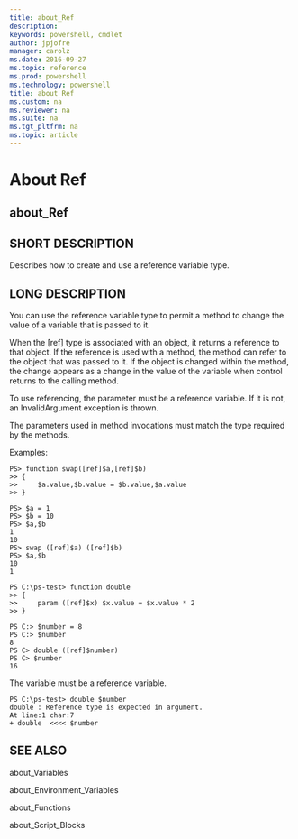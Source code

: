 ```yaml
---
title: about_Ref
description: 
keywords: powershell, cmdlet
author: jpjofre
manager: carolz
ms.date: 2016-09-27
ms.topic: reference
ms.prod: powershell
ms.technology: powershell
title: about_Ref
ms.custom: na
ms.reviewer: na
ms.suite: na
ms.tgt_pltfrm: na
ms.topic: article
---
```

# About Ref
## about_Ref


## SHORT DESCRIPTION
Describes how to create and use a reference variable type.


## LONG DESCRIPTION
You can use the reference variable type to permit a method to change the value of a variable that is passed to it.

When the [ref] type is associated with an object, it returns a reference to that object. If the reference is used with a method, the method can refer to the object that was passed to it. If the object is changed within the method, the change appears as a change in the value of the variable when control returns to the calling method.

To use referencing, the parameter must be a reference variable. If it is not, an InvalidArgument exception is thrown.

The parameters used in method invocations must match the type required by the methods.

Examples:


```
PS> function swap([ref]$a,[ref]$b)   
>> {   
>>     $a.value,$b.value = $b.value,$a.value   
>> }  
  
PS> $a = 1  
PS> $b = 10  
PS> $a,$b  
1  
10  
PS> swap ([ref]$a) ([ref]$b)  
PS> $a,$b  
10  
1  
  
PS C:\ps-test> function double  
>> {  
>>     param ([ref]$x) $x.value = $x.value * 2  
>> }  
  
PS C:> $number = 8  
PS C:> $number  
8  
PS C> double ([ref]$number)  
PS C> $number  
16
```


The variable must be a reference variable.


```
PS C:\ps-test> double $number  
double : Reference type is expected in argument.  
At line:1 char:7  
+ double  <<<< $number
```



## SEE ALSO
about_Variables

about_Environment_Variables

about_Functions

about_Script_Blocks

